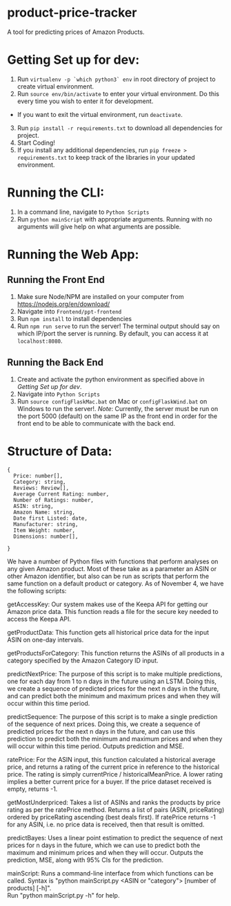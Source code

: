 # product-price-tracker
A tool for predicting prices of Amazon Products.

# Getting Set up for dev:
1. Run ``virtualenv -p `which python3` env`` in root directory of project to create virtual environment.
2. Run `source env/bin/activate` to enter your virtual environment. Do this every time you wish to enter it for development.
  * If you want to exit the virtual environment, run `deactivate`.
3. Run `pip install -r requirements.txt` to download all dependencies for project.
4. Start Coding!
5. If you install any additional dependencies, run `pip freeze > requirements.txt` to keep track of the libraries in your updated environment.

# Running the CLI:
1. In a command line, navigate to `Python Scripts`
2. Run `python mainScript` with appropriate arguments. Running with no arguments will give help on what arguments are possible.

# Running the Web App:
## Running the Front End
1. Make sure Node/NPM are installed on your computer from https://nodejs.org/en/download/
2. Navigate into `Frontend/ppt-frontend`
3. Run `npm install` to install dependencies
4. Run `npm run serve` to run the server! The terminal output should say on which IP/port the server is running. By default, you can access it at `localhost:8080`.

## Running the Back End
1. Create and activate the python environment as specified above in *Getting Set up for dev*.
2. Navigate into `Python Scripts`
3. Run `source configFlaskMac.bat` on Mac or `configFlaskWind.bat` on Windows to run the server!. *Note*: Currently, the server must be run on the port 5000 (default) on the same IP as the front end in order for the front end to be able to communicate with the back end. 


# Structure of Data:

```
{
  Price: number[],
  Category: string,
  Reviews: Review[],
  Average Current Rating: number,
  Number of Ratings: number,
  ASIN: string,
  Amazon Name: string,
  Date first Listed: date,
  Manufacturer: string,
  Item Weight: number,
  Dimensions: number[],

}
```

We have a number of Python files with functions that perform analyses on
 any given Amazon product. Most of these take as a parameter an ASIN or other
 Amazon identifier, but also can be run as scripts that perform the same
 function on a default product or category.
As of November 4, we have the following scripts:

getAccessKey:
	Our system makes use of the Keepa API for getting our Amazon price data.
	This function reads a file for the secure key needed to access the
	 Keepa API.

getProductData:
	This function gets all historical price data for the input ASIN
	 on one-day intervals.

getProductsForCategory:
	This function returns the ASINs of all products in a category specified
	 by the Amazon Category ID input.

predictNextPrice:
  The purpose of this script is to make multiple predictions, one for each
    day from 1 to n days in the future using an LSTM. Doing this, we create a
    sequence of predicted prices for the next n days in the future, and can
    predict both the minimum and maximum prices and when they will occur within
    this time period.

predictSequence:
 The purpose of this script is to make a single prediction of the sequence of
   next prices. Doing this, we create a sequence of predicted prices for the
   next n days in the future, and can use this prediction to predict both the
   minimum and maximum prices and when they will occur within this time period.
   Outputs prediction and MSE.

ratePrice:
	For the ASIN input, this function calculated a historical average price,
	 and returns a rating of the current price in reference to the historical
	 price. The rating is simply currentPrice / historicalMeanPrice. A lower
	 rating implies a better current price for a buyer.
	If the price dataset received is empty, returns -1.

getMostUnderpriced:
	Takes a list of ASINs and ranks the products by price rating as per the
	 ratePrice method. Returns a list of pairs (ASIN, priceRating) ordered
	 by priceRating ascending (best deals first). If ratePrice returns -1
	 for any ASIN, i.e. no price data is received, then that result is omitted.

predictBayes:
  Uses a linear point estimation to predict the sequence of next prices for n
    days in the future, which we can use to predict both the maximum and minimum
    prices and when they will occur. Outputs the prediction, MSE, along with 95%
    CIs for the prediction.

mainScript:
	Runs a command-line interface from which functions can be called.
	Syntax is "python mainScript.py <command> <ASIN or "category"> <time period> [number of products] [-h]".  
	Run "python mainScript.py -h" for help.
